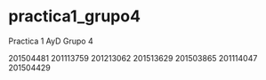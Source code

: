 # practica1_grupo4
Practica 1 AyD Grupo 4

201504481
201113759
201213062
201513629
201503865
201114047
201504429
